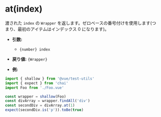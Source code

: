 # at(index)

渡された `index` の `Wrapper` を返します。ゼロベースの番号付けを使用します(つまり、最初のアイテムはインデックス 0 になります)。

- **引数:**
  - `{number} index`

- **戻り値:** `{Wrapper}`

- **例:**

```js
import { shallow } from '@vue/test-utils'
import { expect } from 'chai'
import Foo from './Foo.vue'

const wrapper = shallow(Foo)
const divArray = wrapper.findAll('div')
const secondDiv = divArray.at(1)
expect(secondDiv.is('p')).toBe(true)
```
